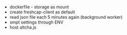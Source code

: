 - dockerfile - storage as mount
- create freshcap-client as default
- read json file each 5 minutes again (background worker)
- smpt settings through ENV
- host altcha.js